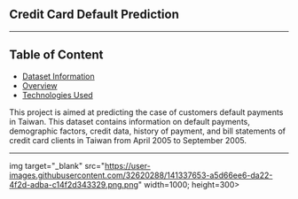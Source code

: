 ## Credit Card Default Prediction

--------------------------------------------
## Table of Content

  * [Dataset Information](#dataset-information)
  * [Overview](#overview)
  * [Technologies Used](#technologies-used)

This project is aimed at predicting the case of customers default payments in Taiwan.
This dataset contains information on default payments, demographic factors, credit data, history of payment, and bill statements of credit card clients in Taiwan from April 2005 to September 2005.

---------------------------------------------------------------------------------------------------------------------------------------------------------------------------------
img target="_blank" src="https://user-images.githubusercontent.com/32620288/141337653-a5d66ee6-da22-4f2d-adba-c14f2d343329.png.png" width=1000; height=300>
